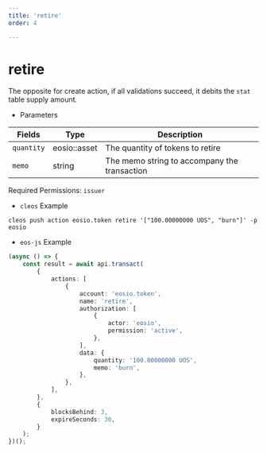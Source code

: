 ```yaml
---
title: 'retire'
order: 4

---
```


# retire

The opposite for create action, if all validations succeed, it debits the `stat` table supply amount.

-   Parameters

| Fields     | Type         | Description                                  |
| ---------- | ------------ | -------------------------------------------- |
| `quantity` | eosio::asset | The quantity of tokens to retire             |
| `memo`     | string       | The memo string to accompany the transaction |

Required Permissions: `issuer`

-   `cleos` Example

```shell script
cleos push action eosio.token retire '["100.00000000 UOS", "burn"]' -p eosio
```

-   `eos-js` Example

```typescript
(async () => {
    const result = await api.transact(
        {
            actions: [
                {
                    account: 'eosio.token',
                    name: 'retire',
                    authorization: [
                        {
                            actor: 'eosio',
                            permission: 'active',
                        },
                    ],
                    data: {
                        quantity: '100.00000000 UOS',
                        memo: 'burn',
                    },
                },
            ],
        },
        {
            blocksBehind: 3,
            expireSeconds: 30,
        }
    );
})();
```
